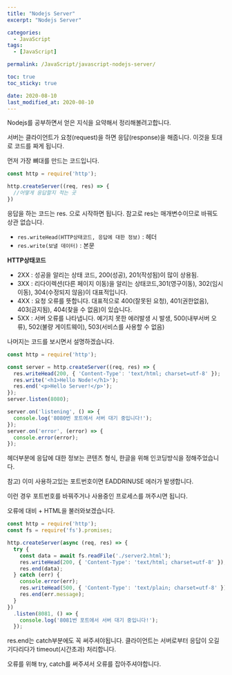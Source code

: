 ```yaml
---
title: "Nodejs Server"
excerpt: "Nodejs Server"

categories:
  - JavaScript
tags:
  - [JavaScript]

permalink: /JavaScript/javascript-nodejs-server/

toc: true
toc_sticky: true

date: 2020-08-10
last_modified_at: 2020-08-10
---
```


Nodejs를 공부하면서 얻은 지식을 요약해서 정리해볼려고합니다.

서버는 클라이언트가 요청(request)을 하면 응답(response)을 해줍니다. 이것을 토대로 코드를 짜게 됩니다.

먼저 가장 뼈대를 만드는 코드입니다.

```javascript
const http = require('http');

http.createServer((req, res) => {
  //어떻게 응답할지 적는 곳
})
```

응답을 하는 코드는 res. 으로 시작하면 됩니다. 참고로 res는 매개변수이므로 바꿔도 상관 없습니다.

- `res.writeHead(HTTP상태코드, 응답에 대한 정보)` : 헤더
- `res.write(보낼 데이터)` : 본문

**HTTP상태코드**
- 2XX : 성공을 알리는 상태 코드, 200(성공), 201(작성됨)이 많이 상용됨.
- 3XX : 리다이렉션(다른 페이지 이동)을 알리는 상태코드,301(영구이동), 302(임시이동), 304(수정되지 않음)이 대표적입니다.
- 4XX : 요청 오류를 뜻합니다. 대표적으로 400(잘못된 요청), 401(권한없음), 403(금지됨), 404(찾을 수 없음)이 있습니다.
- 5XX : 서버 오류를 나타냅니다. 예기치 못한 에러발생 시 발생, 500(내부서버 오류), 502(불량 게이트웨이), 503(서비스를 사용할 수 없음)

나머지는 코드를 보시면서 설명하겠습니다.

```javascript
const http = require('http');

const server = http.createServer((req, res) => {
  res.writeHead(200, { 'Content-Type': 'text/html; charset=utf-8' });
  res.write('<h1>Hello Node!</h1>');
  res.end('<p>Hello Server!</p>');
});
server.listen(8080);

server.on('listening', () => {
  console.log('8080번 포트에서 서버 대기 중입니다!');
});
server.on('error', (error) => {
  console.error(error);
});
```

헤더부분에 응답에 대한 정보는 콘텐츠 형식, 한글을 위해 인코딩방식을 정해주었습니다.

참고) 이미 사용하고있는 포트번호이면 EADDRINUSE 에러가 발생합니다.

이런 경우 포트번호를 바꿔주거나 사용중인 프로세스를 꺼주시면 됩니다.

오류에 대비 + HTML을 불러와보겠습니다.

```javascript
const http = require('http');
const fs = require('fs').promises;

http.createServer(async (req, res) => {
  try {
    const data = await fs.readFile('./server2.html');
    res.writeHead(200, { 'Content-Type': 'text/html; charset=utf-8' });
    res.end(data);
  } catch (err) {
    console.error(err);
    res.writeHead(500, { 'Content-Type': 'text/plain; charset=utf-8' });
    res.end(err.message);
  }
})
  .listen(8081, () => {
    console.log('8081번 포트에서 서버 대기 중입니다!');
  });
```

res.end는 catch부분에도 꼭 써주셔야됩니다. 클라이언트는 서버로부터 응답이 오길 기다리다가 timeout(시간초과) 처리합니다.

오류를 위해 try, catch를 써주셔서 오류를 잡아주셔야합니다.
